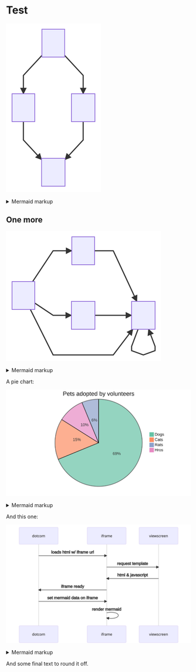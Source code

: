 # Test

<!-- generated by mermaid compile action - START -->
![~mermaid diagram 1~](.resources/lang_docs_Test-md-1.svg)
<details>
  <summary>Mermaid markup</summary>

```mermaid
graph TD;
	A-->B;
	A-->C;
	B-->D;
	C-->D;
```

</details>
<!-- generated by mermaid compile action - END -->

## One more

<!-- generated by mermaid compile action - START -->
![~mermaid diagram 2~](.resources/lang_docs_Test-md-2.svg)
<details>
  <summary>Mermaid markup</summary>

```mermaid
graph LR;
	A-->B;
	A-->C;
	B-->D;
	C-->D;
	A-->D;
	D-->D;
```

</details>
<!-- generated by mermaid compile action - END -->

A pie chart:

<!-- generated by mermaid compile action - START -->
![~mermaid diagram 3~](.resources/lang_docs_Test-md-3.svg)
<details>
  <summary>Mermaid markup</summary>

```mermaid
pie
  title Pets adopted by volunteers
  "Dogs" : 386
  "Cats" : 85
  "Rats" : 35
  "Hros" : 55
```

</details>
<!-- generated by mermaid compile action - END -->

And this one:

<!-- generated by mermaid compile action - START -->
![~mermaid diagram 4~](.resources/lang_docs_Test-md-4.svg)
<details>
  <summary>Mermaid markup</summary>

```mermaid
sequenceDiagram
    participant dotcom
    participant iframe
    participant viewscreen
    dotcom->>iframe: loads html w/ iframe url
    iframe->>viewscreen: request template
    viewscreen->>iframe: html & javascript
    iframe->>dotcom: iframe ready
    dotcom->>iframe: set mermaid data on iframe
    iframe->>iframe: render mermaid
```

</details>
<!-- generated by mermaid compile action - END -->

And some final text to round it off.
